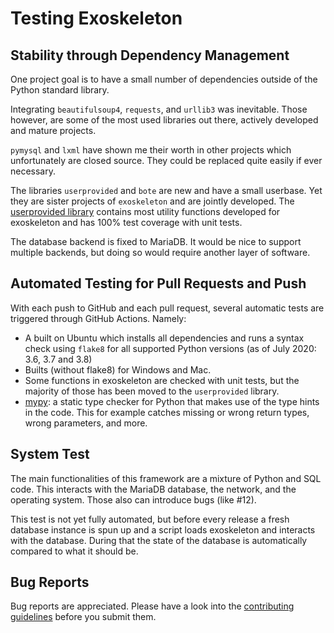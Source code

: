 # Testing Exoskeleton

## Stability through Dependency Management

One project goal is to have a small number of dependencies outside of the Python standard library.

Integrating `beautifulsoup4`, `requests`, and `urllib3` was inevitable. Those however, are some of the most used libraries out there, actively developed and mature projects.

`pymysql` and `lxml` have shown me their worth in other projects which unfortunately are closed source. They could be replaced quite easily if ever necessary.

The libraries `userprovided` and `bote` are new and have a small userbase. Yet they are sister projects of `exoskeleton` and are jointly developed. The [userprovided library](https://github.com/RuedigerVoigt/userprovided "GitHub page for userprovided") contains most utility functions developed for exoskeleton and has 100% test coverage with unit tests.

The database backend is fixed to MariaDB. It would be nice to support multiple backends, but doing so would require another layer of software.

## Automated Testing for Pull Requests and Push

With each push to GitHub and each pull request, several automatic tests are triggered through GitHub Actions. Namely:
* A built on Ubuntu which installs all dependencies and runs a syntax check using `flake8` for all supported Python versions (as of July 2020: 3.6, 3.7 and 3.8)
* Builts (without flake8) for Windows and Mac.
* Some functions in exoskeleton are checked with unit tests, but the majority of those has been moved to the `userprovided` library.
* [mypy](http://mypy-lang.org/): a static type checker for Python that makes use of the type hints in the code. This for example catches missing or wrong return types, wrong parameters, and more.

## System Test

The main functionalities of this framework are a mixture of Python and SQL code. This interacts with the MariaDB database, the network, and the operating system. Those also can introduce bugs (like #12).

This test is not yet fully automated, but before every release a fresh database instance is spun up and a script loads exoskeleton and interacts with the database. During that the state of the database is automatically compared to what it should be.

## Bug Reports

Bug reports are appreciated. Please have a look into the [contributing guidelines](../contributing.md) before you submit them.







